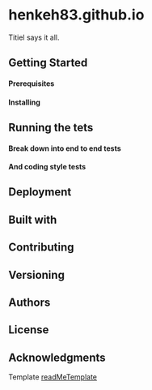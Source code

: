 # henkeh83.github.io

Titiel says it all.

## Getting Started

#### Prerequisites

#### Installing

## Running the tets

#### Break down into end to end tests

#### And coding style tests

## Deployment

## Built with

## Contributing

## Versioning

## Authors

## License

## Acknowledgments


Template [readMeTemplate](https://gist.github.com/PurpleBooth/109311bb0361f32d87a2)
